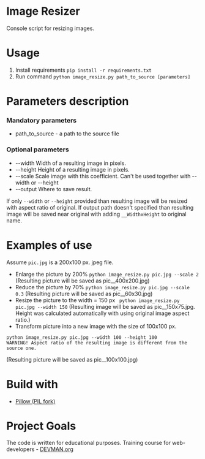 # Image Resizer

Console script for resizing images.

# Usage
1. Install requirements `pip install -r requirements.txt`
2. Run command `python image_resize.py path_to_source [parameters]`

# Parameters description
### Mandatory parameters
- path_to_source - a path to the source file
### Optional parameters
- --width  Width of a resulting image in pixels.
- --height Height of a resulting image in pixels.
- --scale  Scale image with this coefficient. Can't be used together with --width or --height
- --output Where to save result.

If only `--width` or `--height` provided than resulting image will be resized with aspect ratio of original.
If output path doesn't specified than resulting image will be saved near original with adding `__WidthxHeight` to original name.

# Examples of use

Assume `pic.jpg` is a 200x100 px. jpeg file.

* Enlarge the picture by 200%
`python image_resize.py pic.jpg --scale 2`
(Resulting picture will be saved as pic__400x200.jpg)
* Reduce the picture by 70%
`python image_resize.py pic.jpg --scale 0.3`
(Resulting picture will be saved as pic__60x30.jpg)
* Resize the picture to the width = 150 px
` python image_resize.py pic.jpg --width 150`
(Resulting image will be saved as pic__150x75.jpg. Height was calculated automatically with using original image aspect ratio.)
* Transform picture into a new image with the size of 100x100 px.
```
python image_resize.py pic.jpg --width 100 --height 100
WARNING! Aspect ratio of the resulting image is different from the source one.
```
(Resulting picture will be saved as pic__100x100.jpg)


# Build with

* [Pillow (PIL fork)](https://pillow.readthedocs.io/)


# Project Goals

The code is written for educational purposes. Training course for web-developers - [DEVMAN.org](https://devman.org)
